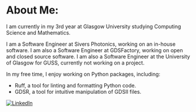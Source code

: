 # About Me:
I am currently in my 3rd year at Glasgow University studying Computing Science and Mathematics. 

I am a Software Engineer at Sivers Photonics, working on an in-house software.
I am also a Software Engineer at GDSFactory, working on open and closed source software.
I am also a Software Engineer at the University of Glasgow for GUSS, currently not working on a project.

In my free time, I enjoy working on Python packages, including:
- Ruff, a tool for linting and formatting Python code.
- GDSR, a tool for intuitive manipulation of GDSII files.

[![LinkedIn](https://img.shields.io/badge/LinkedIn-%230077B5.svg?logo=linkedin&logoColor=white)](https://www.linkedin.com/in/matthew-mckee-227401289/) 
